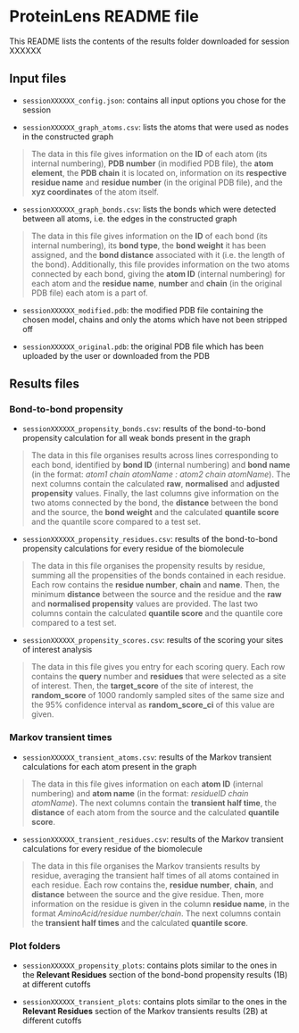 # ProteinLens README file
This README lists the contents of the results folder downloaded for session XXXXXX

## Input files
- `sessionXXXXXX_config.json`: contains all input options you chose for the session

- `sessionXXXXXX_graph_atoms.csv`: lists the atoms that were used as nodes in the constructed graph
>The data in this file gives information on the __ID__ of each atom (its internal numbering), __PDB number__ (in modified PDB file), the __atom element__, the __PDB chain__ it is located on, information on its __respective residue name__ and __residue number__ (in the original PDB file), and the __xyz coordinates__ of the atom itself.

- `sessionXXXXXX_graph_bonds.csv`: lists the bonds which were detected between all atoms, i.e. the edges in the constructed graph
>The data in this file gives information on the __ID__ of each bond (its internal numbering), its __bond type__, the __bond weight__ it has been assigned, and the __bond distance__ associated with it (i.e. the length of the bond). Additionally, this file provides information on the two atoms connected by each bond, giving the __atom ID__ (internal numbering) for each atom and the __residue name__, __number__ and __chain__ (in the original PDB file) each atom is a part of.

- `sessionXXXXXX_modified.pdb`: the modified PDB file containing the chosen model, chains and only the atoms which have not been stripped off

- `sessionXXXXXX_original.pdb`: the original PDB file which has been uploaded by the user or downloaded from the PDB

## Results files

### Bond-to-bond propensity
- `sessionXXXXXX_propensity_bonds.csv`: results of the bond-to-bond propensity calculation for all weak bonds present in the graph
>The data in this file organises results across lines corresponding to each bond, identified by __bond ID__ (internal numbering) and __bond name__ (in the format: _atom1 chain atomName : atom2 chain atomName_). The next columns contain the calculated __raw__, __normalised__ and __adjusted propensity__ values. Finally, the last columns give information on the two atoms connected by the bond, the __distance__ between the bond and the source, the __bond weight__ and the calculated __quantile score__ and the quantile score compared to a test set.

- `sessionXXXXXX_propensity_residues.csv`: results of the bond-to-bond propensity calculations for every residue of the biomolecule
>The data in this file organises the propensity results by residue, summing all the propensities of the bonds contained in each residue. Each row contains the __residue number__, __chain__ and __name__. Then, the minimum __distance__ between the source and the residue and the __raw__ and __normalised propensity__ values are provided. The last two columns contain the calculated __quantile score__ and the quantile core compared to a test set.

- `sessionXXXXXX_propensity_scores.csv`: results of the scoring your sites of interest analysis
>The data in this file gives you entry for each scoring query. Each row contains the __query__ number and  __residues__ that were selected as a site of interest. Then, the __target_score__ of the site of interest, the __random_score__ of 1000 randomly sampled sites of the same size and the 95% confidence interval as __random_score_ci__ of this value are given.

### Markov transient times
- `sessionXXXXXX_transient_atoms.csv`: results of the Markov transient calculations for each atom present in the graph
>The data in this file gives information on each __atom ID__ (internal numbering) and __atom name__ (in the format: _residueID chain atomName_). The next columns contain the __transient half time__, the __distance__ of each atom from the source and the calculated __quantile score__.

- `sessionXXXXXX_transient_residues.csv`: results of the Markov transient calculations for every residue of the biomolecule
>The data in this file organises the Markov transients results by residue, averaging the transient half times of all atoms contained in each residue. Each row contains the, __residue number__, __chain__, and __distance__ between the source and the give residue. Then, more information on the residue is given in the column __residue name__, in the format _AminoAcid/residue number/chain_. The next columns contain the __transient half times__ and the calculated __quantile score__.

### Plot folders
- `sessionXXXXXX_propensity_plots`: contains plots similar to the ones in the __Relevant Residues__ section of the bond-bond propensity results (1B) at different cutoffs

 - `sessionXXXXXX_transient_plots`: contains plots similar to the ones in the __Relevant Residues__ section of the Markov transients results (2B) at different cutoffs
